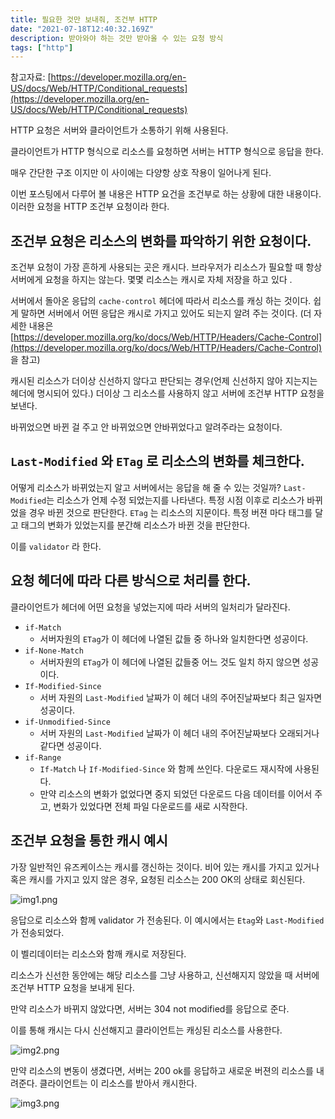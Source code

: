 ```yaml
---
title: 필요한 것만 보내줘, 조건부 HTTP
date: "2021-07-18T12:40:32.169Z"
description: 받아와야 하는 것만 받아올 수 있는 요청 방식
tags: ["http"]
---
```


참고자료: [https://developer.mozilla.org/en-US/docs/Web/HTTP/Conditional_requests](https://developer.mozilla.org/en-US/docs/Web/HTTP/Conditional_requests)

HTTP 요청은 서버와 클라이언트가 소통하기 위해 사용된다.

클라이언트가 HTTP 형식으로 리소스를 요청하면 서버는 HTTP 형식으로 응답을 한다.

매우 간단한 구조 이지만 이 사이에는 다양항 상호 작용이 일어나게 된다.

이번 포스팅에서 다루어 볼 내용은 HTTP 요건을 조건부로 하는 상황에 대한 내용이다. 이러한 요청을 HTTP 조건부 요청이라 한다.

## 조건부 요청은 리소스의 변화를 파악하기 위한 요청이다.

조건부 요청이 가장 흔하게 사용되는 곳은 캐시다. 브라우저가 리소스가 필요할 때 항상 서버에게 요청을 하지는 않는다. 몇몇 리소스는 캐시로 자체 저장을 하고 있다 .

서버에서 돌아온 응답의 `cache-control` 헤더에 따라서 리소스를 캐싱 하는 것이다. 쉽게 말하면 서버에서 어떤 응답은 캐시로 가지고 있어도 되는지 알려 주는 것이다. (더 자세한 내용은 [https://developer.mozilla.org/ko/docs/Web/HTTP/Headers/Cache-Control](https://developer.mozilla.org/ko/docs/Web/HTTP/Headers/Cache-Control) 을 참고)

캐시된 리소스가 더이상 신선하지 않다고 판단되는 경우(언제 신선하지 않아 지는지는 헤더에 명시되어 있다.) 더이상 그 리소스를 사용하지 않고 서버에 조건부 HTTP 요청을 보낸다.

바뀌었으면 바뀐 걸 주고 안 바뀌었으면 안바뀌었다고 알려주라는 요청이다.

## `Last-Modified` 와 `ETag` 로 리소스의 변화를 체크한다.

어떻게 리소스가 바뀌었는지 알고 서버에서는 응답을 해 줄 수 있는 것일까? `Last-Modified`는 리소스가 언제 수정 되었는지를 나타낸다. 특정 시점 이후로 리소스가 바뀌었을 경우 바뀐 것으로 판단한다. `ETag` 는 리소스의 지문이다. 특정 버젼 마다 태그를 달고 태그의 변화가 있었는지를 분간해 리소스가 바뀐 것을 판단한다.

이를 `validator` 라 한다.

## 요청 헤더에 따라 다른 방식으로 처리를 한다.

클라이언트가 헤더에 어떤 요청을 넣었는지에 따라 서버의 일처리가 달라진다.

- `if-Match`
  - 서버자원의 `ETag`가 이 헤더에 나열된 값들 중 하나와 일치한다면 성공이다.
- `if-None-Match`
  - 서버자원의 `ETag`가 이 헤더에 나열된 값들중 어느 것도 일치 하지 않으면 성공이다.
- `If-Modified-Since`
  - 서버 자원의 `Last-Modified` 날짜가 이 헤더 내의 주어진날짜보다 최근 일자면 성공이다.
- `if-Unmodified-Since`
  - 서버 자원의 `Last-Modified` 날짜가 이 헤더 내의 주어진날짜보다 오래되거나 같다면 성공이다.
- `if-Range`
  - `If-Match` 나 `If-Modified-Since` 와 함께 쓰인다. 다운로드 재시작에 사용된다.
  - 만약 리소스의 변화가 없었다면 중지 되었던 다운로드 다음 데이터를 이어서 주고, 변화가 있었다면 전체 파일 다운로드를 새로 시작한다.

## 조건부 요청을 통한 캐시 예시

가장 일반적인 유즈케이스는 캐시를 갱신하는 것이다. 비어 있는 캐시를 가지고 있거나 혹은 캐시를 가지고 있지 않은 경우, 요청된 리소스는 200 OK의 상태로 회신된다.

![img1.png](/img1.png)

응답으로 리소스와 함께 validator 가 전송된다. 이 예시에서는 `Etag`와 `Last-Modified`가 전송되었다.

이 벨리데이터는 리소스와 함깨 캐시로 저장된다.

리소스가 신선한 동안에는 해당 리소스를 그냥 사용하고, 신선해지지 않았을 때 서버에 조건부 HTTP 요청을 보내게 된다.

만약 리소스가 바뀌지 않았다면, 서버는 304 not modified를 응답으로 준다.

이를 통해 캐시는 다시 신선해지고 클라이언트는 캐싱된 리소스를 사용한다.

![img2.png](/img2.png)

만약 리소스의 변동이 생겼다면, 서버는 200 ok를 응답하고 새로운 버젼의 리소스를 내려준다. 클라이언트는 이 리소스를 받아서 캐시한다.

![img3.png](/img3.png)
